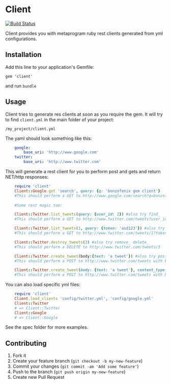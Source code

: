 # Client
[![Build Status](https://travis-ci.org/bonzofenix/client.png)](https://travis-ci.org/bonzofenix/client)

Client provides you with metaprogram ruby rest clients generated from yml configurations.

## Installation

Add this line to your application's Gemfile:

    gem 'client'
    
and run `bundle`

## Usage
Client tries to generate res clients at soon as you require the gem.
It will try to find `client.yml` in the main folder of your project:

    /my_project/client.yml
    
The yaml should look something like this:

```yml
    google:
        base_uri: 'http://www.google.com'
    twitter:
        base_uri: 'http://www.twitter.com'
```

This will generate a rest client for you to perform post and gets and return NET/http responses:

```ruby
    require 'client'
    Client::Google.get 'search', query: {q: 'bonzofenix gem client'}
    #This should perform a GET to http://www.google.com/search?q=bonzofenix+gem+client
    
    #Some rest magic too:

    Client::Twitter.list_tweets(query: {user_id: 2}) #also try find_
    #This should perform a GET to http://www.twitter.com/tweets?user_id=2

    Client::Twitter.list_tweets(1, query: {token: 'asd123'}) #also try find_1
    #This should perform a GET to http://www.twitter.com/tweets/1?token=asd123

    Client::Twitter.destroy_tweets(3) #also try remove_ delete_ 
    #This should perform a DELETE to http://www.twitter.com/tweets/3

    Client::Twitter.create_tweet(body:{text: 'a tweet'}) #also try post_
    #This should perform a POST to http://www.twitter.com/tweets with body: text='a tweet'

    Client::Twitter.create_tweet(body: {text: 'a tweet'}, content_type: :json) #also try post_
    #This should perform a POST to http://www.twitter.com/tweets with body: '{"text": "a tweet"}' and header CONTENT-TYPE application/json
```

You can also load specific yml files:

```ruby
    require 'client'
    Client.load_clients 'config/twitter.yml', 'config/google.yml'
    Client::Twitter
    # => Client::Twitter
    Client::Google
    # => Client::Google
```

See the spec folder for more examples.

## Contributing

1. Fork it
2. Create your feature branch (`git checkout -b my-new-feature`)
3. Commit your changes (`git commit -am 'Add some feature'`)
4. Push to the branch (`git push origin my-new-feature`)
5. Create new Pull Request
